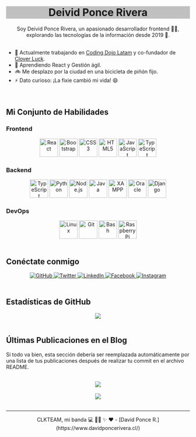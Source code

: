 <div align="center" style="background-color: silver">
  <h1>Deivid Ponce Rivera</h1>
</div>

<div align="center">
  Soy Deivid Ponce Rivera, un apasionado desarrollador frontend 👨‍💻, explorando las tecnologías de la información desde 2019 🚀.
</div>

<br/>

- 🔭 Actualmente trabajando en [Coding Dojo Latam](https://codingdojo.com) y co-fundador de [Clover Luck](https://www.cloverluck.cl).
- 🌱 Aprendiendo React y Gestión ágil.
- 🚲 Me desplazo por la ciudad en una bicicleta de piñón fijo.
- ⚡ Dato curioso: ¡La fixie cambió mi vida! 😄

<br/>

## Mi Conjunto de Habilidades

### Frontend
<div align="center">  
  <img src="https://profilinator.rishav.dev/skills-assets/react-original-wordmark.svg" alt="React" height="50" />
  <img src="https://profilinator.rishav.dev/skills-assets/bootstrap-plain.svg" alt="Bootstrap" height="50" />
  <img src="https://profilinator.rishav.dev/skills-assets/css3-original-wordmark.svg" alt="CSS3" height="50" />
  <img src="https://profilinator.rishav.dev/skills-assets/html5-original-wordmark.svg" alt="HTML5" height="50" />
  <img src="https://profilinator.rishav.dev/skills-assets/javascript-original.svg" alt="JavaScript" height="50" />
  <img src="https://profilinator.rishav.dev/skills-assets/typescript-original.svg" alt="TypeScript" height="50" />
</div>

### Backend
<div align="center">  
  <img src="https://profilinator.rishav.dev/skills-assets/typescript-original.svg" alt="TypeScript" height="50" />
  <img src="https://profilinator.rishav.dev/skills-assets/python-original.svg" alt="Python" height="50" />
  <img src="https://profilinator.rishav.dev/skills-assets/nodejs-original-wordmark.svg" alt="Node.js" height="50" />
  <img src="https://profilinator.rishav.dev/skills-assets/java-original-wordmark.svg" alt="Java" height="50" />
  <img src="https://profilinator.rishav.dev/skills-assets/xampp.png" alt="XAMPP" height="50" />
  <img src="https://profilinator.rishav.dev/skills-assets/oracle-original.svg" alt="Oracle" height="50" />
  <img src="https://profilinator.rishav.dev/skills-assets/django-original.svg" alt="Django" height="50" />
</div>

### DevOps
<div align="center">  
  <img src="https://profilinator.rishav.dev/skills-assets/linux-original.svg" alt="Linux" height="50" />
  <img src="https://profilinator.rishav.dev/skills-assets/git-scm-icon.svg" alt="Git" height="50" />
  <img src="https://profilinator.rishav.dev/skills-assets/gnu_bash-icon.svg" alt="Bash" height="50" />
  <img src="https://profilinator.rishav.dev/skills-assets/raspberrypi.png" alt="Raspberry Pi" height="50" />
</div>

<br/>

## Conéctate conmigo

<div align="center">
  <a href="https://github.com/poncedavid" target="_blank">
    <img src="https://img.shields.io/badge/github-%2324292e.svg?&style=for-the-badge&logo=github&logoColor=white" alt="GitHub" style="margin-bottom: 5px;" />
  </a>
  <a href="https://twitter.com/Davidpr__" target="_blank">
    <img src="https://img.shields.io/badge/twitter-%2300acee.svg?&style=for-the-badge&logo=twitter&logoColor=white" alt="Twitter" style="margin-bottom: 5px;" />
  </a>
  <a href="https://linkedin.com/in/davidponcerivera" target="_blank">
    <img src="https://img.shields.io/badge/linkedin-%231E77B5.svg?&style=for-the-badge&logo=linkedin&logoColor=white" alt="LinkedIn" style="margin-bottom: 5px;" />
  </a>
  <a href="https://www.facebook.com/100009695356418" target="_blank">
    <img src="https://img.shields.io/badge/facebook-%232E87FB.svg?&style=for-the-badge&logo=facebook&logoColor=white" alt="Facebook" style="margin-bottom: 5px;" />
  </a>
  <a href="https://instagram.com/_poncedavid" target="_blank">
    <img src="https://img.shields.io/badge/instagram-%23000000.svg?&style=for-the-badge&logo=instagram&logoColor=white" alt="Instagram" style="margin-bottom: 5px;" />
  </a>
</div>

<br/>

## Estadísticas de GitHub

<div align="center">
  <img src="https://github-readme-stats.vercel.app/api?username=poncedavid&show_icons=true&count_private=true&hide_border=true" align="center" />
</div>

<br/>

## Últimas Publicaciones en el Blog

<!-- BLOG-POST-LIST:START -->  
Si todo va bien, esta sección debería ser reemplazada automáticamente por una lista de tus publicaciones después de realizar tu commit en el archivo README.
<!-- BLOG-POST-LIST:END -->

<br/>

<div align="center">
  <img src="https://spotify-github-profile.vercel.app/api/view?uid=davidpr__&cover_image=true&theme=default&show_offline=false&background_color=121212&interchange=true" />
</div>

<br/>

<div align="center">
  <img src="https://komarev.com/ghpvc/?username=poncedavid&&style=flat-square" align="center" />
</div>

<br/>

<div align="center"></div>

---

<div align="center">CLKTEAM, mi banda 💻 🏴‍☠️ ✨ &#x2764; - [David Ponce R.](https://www.davidponcerivera.cl/)</div>
